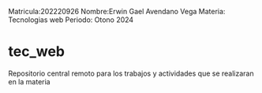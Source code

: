 Matricula:202220926
Nombre:Erwin Gael Avendano Vega
Materia: Tecnologias web
Periodo: Otono 2024
# tec_web
Repositorio central remoto para los trabajos y actividades que se realizaran en la materia 
